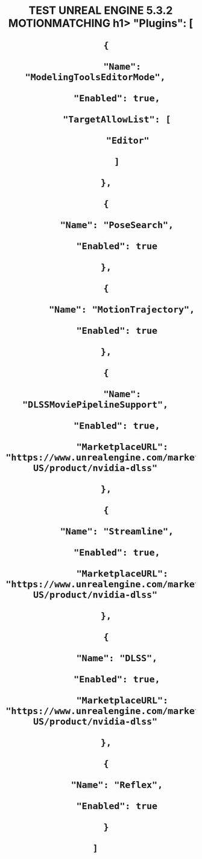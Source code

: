 <h1 align="center">TEST UNREAL ENGINE 5.3.2 MOTIONMATCHING h1>
"Plugins": [  
	
		{  
  
			"Name": "ModelingToolsEditorMode",  
   
			"Enabled": true,  
   
			"TargetAllowList": [  
   
				"Editor"  
    
			]  
   
		},  
  
		{  
  
			"Name": "PoseSearch",  
   
			"Enabled": true  
   
		},  
  
		{  
  
			"Name": "MotionTrajectory",  
   
			"Enabled": true  
   
		},  
  
		{  
  
			"Name": "DLSSMoviePipelineSupport",  
   
			"Enabled": true,  
   
			"MarketplaceURL": "https://www.unrealengine.com/marketplace/en-US/product/nvidia-dlss"  
   
		},  
  
		{  
  
			"Name": "Streamline",  
   
			"Enabled": true,  
   
			"MarketplaceURL": "https://www.unrealengine.com/marketplace/en-US/product/nvidia-dlss"  
   
		},  
  
		{  
  
			"Name": "DLSS",  
   
			"Enabled": true,  
   
			"MarketplaceURL": "https://www.unrealengine.com/marketplace/en-US/product/nvidia-dlss"  
   
		},  
  
		{  
  
			"Name": "Reflex",  
   
			"Enabled": true  
   
		}  
  
	]  
 
</h3>  
